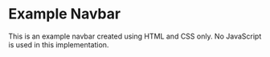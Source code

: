 # Example Navbar

This is an example navbar created using HTML and CSS only. No JavaScript is used in this implementation.
